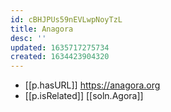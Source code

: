 ```yaml
---
id: cBHJPUs59nEVLwpNoyTzL
title: Anagora
desc: ''
updated: 1635717275734
created: 1634423904320
---
```



- [[p.hasURL]] https://anagora.org
- [[p.isRelated]] [[soln.Agora]]
